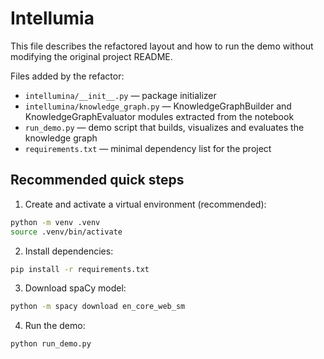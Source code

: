 # Intellumia

This file describes the refactored layout and how to run the demo without modifying the original project README.

Files added by the refactor:

- `intellumina/__init__.py` — package initializer
- `intellumina/knowledge_graph.py` — KnowledgeGraphBuilder and KnowledgeGraphEvaluator modules extracted from the notebook
- `run_demo.py` — demo script that builds, visualizes and evaluates the knowledge graph
- `requirements.txt` — minimal dependency list for the project

## Recommended quick steps

1. Create and activate a virtual environment (recommended):

```bash
python -m venv .venv
source .venv/bin/activate
```

2. Install dependencies:

```bash
pip install -r requirements.txt
```

3. Download spaCy model:

```bash
python -m spacy download en_core_web_sm
```

4. Run the demo:

```bash
python run_demo.py
```
